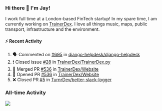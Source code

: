 ### Hi there 👋 I'm Jay!
I work full time at a London-based FinTech startup! In my spare time, I am currently working on [TrainerDex](https://www.github.com/TrainerDex). I love all things music, maps, public transport, infrastructure and the environment.

#### :zap: Recent Activity
<!--START_SECTION:activity-->
1. 🗣 Commented on [#695](https://github.com/django-helpdesk/django-helpdesk/issues/695) in [django-helpdesk/django-helpdesk](https://github.com/django-helpdesk/django-helpdesk)
2. ❗️ Closed issue [#28](https://github.com/TrainerDex/TrainerDex.py/issues/28) in [TrainerDex/TrainerDex.py](https://github.com/TrainerDex/TrainerDex.py)
3. 🎉 Merged PR [#536](https://github.com/TrainerDex/Website/pull/536) in [TrainerDex/Website](https://github.com/TrainerDex/Website)
4. 💪 Opened PR [#536](https://github.com/TrainerDex/Website/pull/536) in [TrainerDex/Website](https://github.com/TrainerDex/Website)
5. ❌ Closed PR [#5](https://github.com/TurnrDev/better-slack-logger/pull/5) in [TurnrDev/better-slack-logger](https://github.com/TurnrDev/better-slack-logger)
<!--END_SECTION:activity-->


### All-time Activity
[<img src="https://github-readme-stats.vercel.app/api/wakatime?username=TurnrDev&layout=compact" />](https://wakatime.com/@TurnrDev)  
